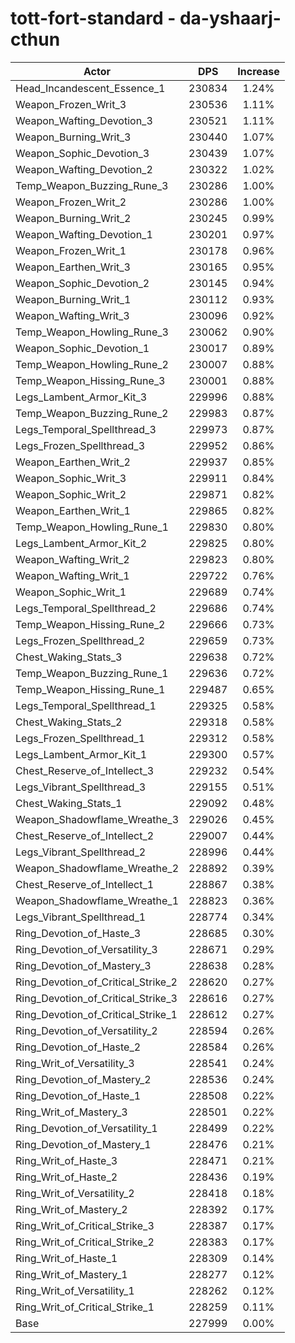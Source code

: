 # tott-fort-standard - da-yshaarj-cthun
| Actor | DPS | Increase |
|---|:---:|:---:|
|Head_Incandescent_Essence_1|230834|1.24%|
|Weapon_Frozen_Writ_3|230536|1.11%|
|Weapon_Wafting_Devotion_3|230521|1.11%|
|Weapon_Burning_Writ_3|230440|1.07%|
|Weapon_Sophic_Devotion_3|230439|1.07%|
|Weapon_Wafting_Devotion_2|230322|1.02%|
|Temp_Weapon_Buzzing_Rune_3|230286|1.00%|
|Weapon_Frozen_Writ_2|230286|1.00%|
|Weapon_Burning_Writ_2|230245|0.99%|
|Weapon_Wafting_Devotion_1|230201|0.97%|
|Weapon_Frozen_Writ_1|230178|0.96%|
|Weapon_Earthen_Writ_3|230165|0.95%|
|Weapon_Sophic_Devotion_2|230145|0.94%|
|Weapon_Burning_Writ_1|230112|0.93%|
|Weapon_Wafting_Writ_3|230096|0.92%|
|Temp_Weapon_Howling_Rune_3|230062|0.90%|
|Weapon_Sophic_Devotion_1|230017|0.89%|
|Temp_Weapon_Howling_Rune_2|230007|0.88%|
|Temp_Weapon_Hissing_Rune_3|230001|0.88%|
|Legs_Lambent_Armor_Kit_3|229996|0.88%|
|Temp_Weapon_Buzzing_Rune_2|229983|0.87%|
|Legs_Temporal_Spellthread_3|229973|0.87%|
|Legs_Frozen_Spellthread_3|229952|0.86%|
|Weapon_Earthen_Writ_2|229937|0.85%|
|Weapon_Sophic_Writ_3|229911|0.84%|
|Weapon_Sophic_Writ_2|229871|0.82%|
|Weapon_Earthen_Writ_1|229865|0.82%|
|Temp_Weapon_Howling_Rune_1|229830|0.80%|
|Legs_Lambent_Armor_Kit_2|229825|0.80%|
|Weapon_Wafting_Writ_2|229823|0.80%|
|Weapon_Wafting_Writ_1|229722|0.76%|
|Weapon_Sophic_Writ_1|229689|0.74%|
|Legs_Temporal_Spellthread_2|229686|0.74%|
|Temp_Weapon_Hissing_Rune_2|229666|0.73%|
|Legs_Frozen_Spellthread_2|229659|0.73%|
|Chest_Waking_Stats_3|229638|0.72%|
|Temp_Weapon_Buzzing_Rune_1|229636|0.72%|
|Temp_Weapon_Hissing_Rune_1|229487|0.65%|
|Legs_Temporal_Spellthread_1|229325|0.58%|
|Chest_Waking_Stats_2|229318|0.58%|
|Legs_Frozen_Spellthread_1|229312|0.58%|
|Legs_Lambent_Armor_Kit_1|229300|0.57%|
|Chest_Reserve_of_Intellect_3|229232|0.54%|
|Legs_Vibrant_Spellthread_3|229155|0.51%|
|Chest_Waking_Stats_1|229092|0.48%|
|Weapon_Shadowflame_Wreathe_3|229026|0.45%|
|Chest_Reserve_of_Intellect_2|229007|0.44%|
|Legs_Vibrant_Spellthread_2|228996|0.44%|
|Weapon_Shadowflame_Wreathe_2|228892|0.39%|
|Chest_Reserve_of_Intellect_1|228867|0.38%|
|Weapon_Shadowflame_Wreathe_1|228823|0.36%|
|Legs_Vibrant_Spellthread_1|228774|0.34%|
|Ring_Devotion_of_Haste_3|228685|0.30%|
|Ring_Devotion_of_Versatility_3|228671|0.29%|
|Ring_Devotion_of_Mastery_3|228638|0.28%|
|Ring_Devotion_of_Critical_Strike_2|228620|0.27%|
|Ring_Devotion_of_Critical_Strike_3|228616|0.27%|
|Ring_Devotion_of_Critical_Strike_1|228612|0.27%|
|Ring_Devotion_of_Versatility_2|228594|0.26%|
|Ring_Devotion_of_Haste_2|228584|0.26%|
|Ring_Writ_of_Versatility_3|228541|0.24%|
|Ring_Devotion_of_Mastery_2|228536|0.24%|
|Ring_Devotion_of_Haste_1|228508|0.22%|
|Ring_Writ_of_Mastery_3|228501|0.22%|
|Ring_Devotion_of_Versatility_1|228499|0.22%|
|Ring_Devotion_of_Mastery_1|228476|0.21%|
|Ring_Writ_of_Haste_3|228471|0.21%|
|Ring_Writ_of_Haste_2|228436|0.19%|
|Ring_Writ_of_Versatility_2|228418|0.18%|
|Ring_Writ_of_Mastery_2|228392|0.17%|
|Ring_Writ_of_Critical_Strike_3|228387|0.17%|
|Ring_Writ_of_Critical_Strike_2|228383|0.17%|
|Ring_Writ_of_Haste_1|228309|0.14%|
|Ring_Writ_of_Mastery_1|228277|0.12%|
|Ring_Writ_of_Versatility_1|228262|0.12%|
|Ring_Writ_of_Critical_Strike_1|228259|0.11%|
|Base|227999|0.00%|
